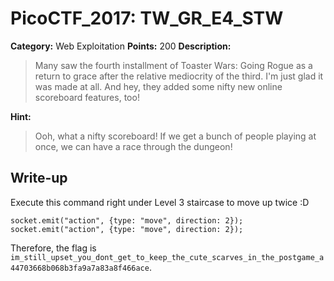 # PicoCTF_2017: TW_GR_E4_STW

**Category:** Web Exploitation
**Points:** 200
**Description:**

>Many saw the fourth installment of Toaster Wars: Going Rogue as a return to grace after the relative mediocrity of the third. I'm just glad it was made at all. And hey, they added some nifty new online scoreboard features, too!

**Hint:**

>Ooh, what a nifty scoreboard! If we get a bunch of people playing at once, we can have a race through the dungeon!

## Write-up
Execute this command right under Level 3 staircase to move up twice :D
    
    socket.emit("action", {type: "move", direction: 2});
    socket.emit("action", {type: "move", direction: 2});

Therefore, the flag is `im_still_upset_you_dont_get_to_keep_the_cute_scarves_in_the_postgame_a44703668b068b3fa9a7a83a8f466ace`.